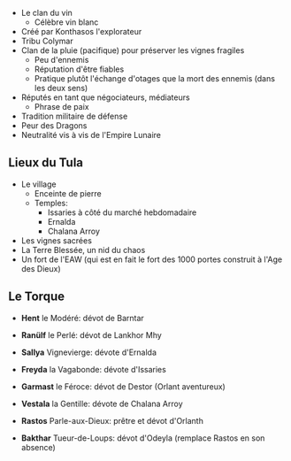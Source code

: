 * Le clan du vin 
    * Célèbre vin blanc 
* Créé par Konthasos l'explorateur
* Tribu Colymar
* Clan de la pluie (pacifique) pour préserver les vignes fragiles
    * Peu d'ennemis
    * Réputation d'être fiables
    * Pratique plutôt l'échange d'otages que la mort des ennemis (dans les deux sens)
* Réputés en tant que négociateurs, médiateurs
    * Phrase de paix 
* Tradition militaire de défense
* Peur des Dragons 
* Neutralité vis à vis de l'Empire Lunaire 

## Lieux du Tula
* Le village
    * Enceinte de pierre 
    * Temples: 
        * Issaries à côté du marché hebdomadaire
        * Ernalda 
        * Chalana Arroy
* Les vignes sacrées
* La Terre Blessée, un nid du chaos
* Un fort de l'EAW (qui est en fait le fort des 1000 portes construit à l'Age des Dieux)
    
## Le Torque 

* **Hent** le Modéré: dévot de Barntar
* **Ranülf** le Perlé: dévot de Lankhor Mhy 
* **Sallya** Vignevierge: dévote d'Ernalda
* **Freyda** la Vagabonde: dévote d'Issaries
* **Garmast** le Féroce: dévot de Destor (Orlant aventureux) 
* **Vestala** la Gentille: dévote de Chalana Arroy 
* **Rastos** Parle-aux-Dieux: prêtre et dévot d'Orlanth

* **Bakthar** Tueur-de-Loups: dévot d'Odeyla (remplace Rastos en son absence)

      
